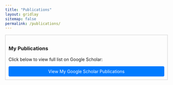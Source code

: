 ```yaml
---
title: "Publications"
layout: gridlay
sitemap: false
permalink: /publications/
---
```


<style>
.jumbotron{
    padding:3%;
    padding-bottom:10px;
    padding-top:10px;
    margin-top:10px;
    margin-bottom:30px;
}
</style>

<div style="border:1px solid #ccc; padding:10px; width: 100%; max-width:600px; overflow:auto;">
    <h3>My Publications</h3>
    <p>Click below to view full list on Google Scholar:</p>
    <a href="https://scholar.google.com/citations?user=zYjFzd4AAAAJ&hl&hl=en" target="_blank" style="display:block; text-align:center; padding:8px; background:#007bff; color:white; text-decoration:none; border-radius:4px;">
        View My Google Scholar Publications
    </a>
</div>

